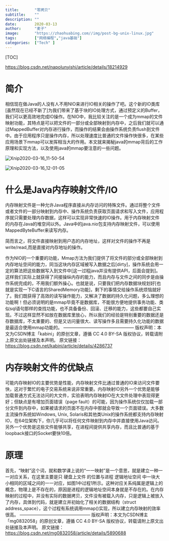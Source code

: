 ```yaml
---
title:       "零拷贝"
subtitle:    ""
description: ""
date:        2020-03-13
author:      "麦子"
image:       "https://zhaohuabing.com//img/post-bg-unix-linux.jpg"
tags:        ["网络编程","java基础"]
categories:  ["Tech" ] 
---
```


[TOC]

https://blog.csdn.net/napolunyishi/article/details/18214929



# 简介

相信现在做Java的人没有人不用NIO来进行IO相关的操作了吧。这个新的IO类库[虽然现在已经不新了]为我们带来了基于块的IO处理方式，通过预定义的Buffer，我们可以更高效地完成IO操作。在NIO中，我比较关注的是一个成为mmap的文件映射功能，其特点是可以把文件的一部分或全部映射到内存中，之后我们就可以通过MappedBuffer对内存进行操作，而操作的结果会由操作系统负责flush到文件中。由于应用程序只是操作内存，所以处理速度比普通的文件操作快很多，在某些应用场景下mmap可以发挥相当大的作用。本文就来揭秘java的mmap背后的工作原理和实现方法，以及使用java的mmap要注意的一些问题。 


![Xnip2020-03-16_11-50-54](/img/Xnip2020-03-16_11-50-54.png)

![Xnip2020-03-16_12-01-05](/img/Xnip2020-03-16_12-01-05.png)

# 什么是Java内存映射文件/IO

内存映射文件是一种允许Java程序直接从内存访问的特殊文件。通过将整个文件或者文件的一部分映射到内存中、操作系统负责获取页面请求和写入文件，应用程序就只需要处理内存数据，这样可以实现非常快速的IO操作。用于内存映射文件的内存在Java的堆空间以外。Java中的java.nio包支持内存映射文件，可以使用MappedByteBuffer来读写内存。

简而言之，将文件直接映射到用户态的内存地址，这样对文件的操作不再是write/read,而是直接对内存地址的操作。 

作为NIO的一个重要的功能，Mmap方法为我们提供了将文件的部分或全部映射到内存地址空间的能力，同当这块内存区域被写入数据之后[dirty]，操作系统会用一定的算法把这些数据写入到文件中[这一过程java并没有提供API，后面会提到]。这样我们实际上就获得了间接操纵内存的能力，而且内存与文件之间的同步是由操作系统完成的，不用我们额外操心。也就是说，只要我们把内存数据块规划好[也就是实现一下C语言的SharedMemory功能]，剩下的事情交给操作系统烦恼就好了。我们既获得了高效的读写操作能力，又解决了数据的持久化问题，多么理想的功能啊！但必须说明的是mmap毕竟不是数据库，不能很方便地提供事务功能、类似sql语句那样的查找功能，也不具备备份、回滚、迁移的能力，这些都要自己实现。不过这样显然不如放在数据库里放心，所以我们的经验是特别重要的数据还是存数据库，不太重要的、但是又访问量很大、读写操作多且需要持久化功能的数据是最适合使用mmap功能的。
————————————————
版权声明：本文为CSDN博主「kabini」的原创文章，遵循 CC 4.0 BY-SA 版权协议，转载请附上原文出处链接及本声明。
原文链接：https://blog.csdn.net/kabini/article/details/4286737

# 内存映射文件的优缺点

可能内存映射IO的主要优势是性能，内存映射文件比通过普通的IO来访问文件要快，这对于繁忙的电子交易系统来说非常重要。内存映射IO另外一个优势是能够加载普通方式无法访问的大文件，实验表明内存映射IO在大文件处理中表现得更好；但缺点是有增加页面错误（page fault）的可能，因为操作系统仅仅加载一部分文件到内存中，如果被请求的页面不在内存中那就会导致一个页面错误。大多数主流操作系统如Windows, Unix, Solaris和其他类Unix的操作系统都支持内存映射IO，在64位架构下，你几乎可以将任何文件映射到内存中并直接使用Java访问。另外一个优势是这些文件能够共享，在进程间提供共享内存，而且比普通的基于loopback接口的Socket要快10倍。

# 原理

首先，“映射”这个词，就和数学课上说的“一一映射”是一个意思，就是建立一种一一对应关系，在这里主要是只 硬盘上文件 的位置与进程 逻辑地址空间 中一块大小相同的区域之间的一一对应，如图1中过程1所示。这种对应关系纯属是逻辑上的概念，物理上是不存在的，原因是进程的逻辑地址空间本身就是不存在的。在内存映射的过程中，并没有实际的数据拷贝，文件没有被载入内存，只是逻辑上被放入了内存，具体到代码，就是建立并初始化了相关的数据结构（struct address_space），这个过程有系统调用mmap()实现，所以建立内存映射的效率很高。
————————————————
版权声明：本文为CSDN博主「mg0832058」的原创文章，遵循 CC 4.0 BY-SA 版权协议，转载请附上原文出处链接及本声明。
原文链接：https://blog.csdn.net/mg0832058/article/details/5890688



 